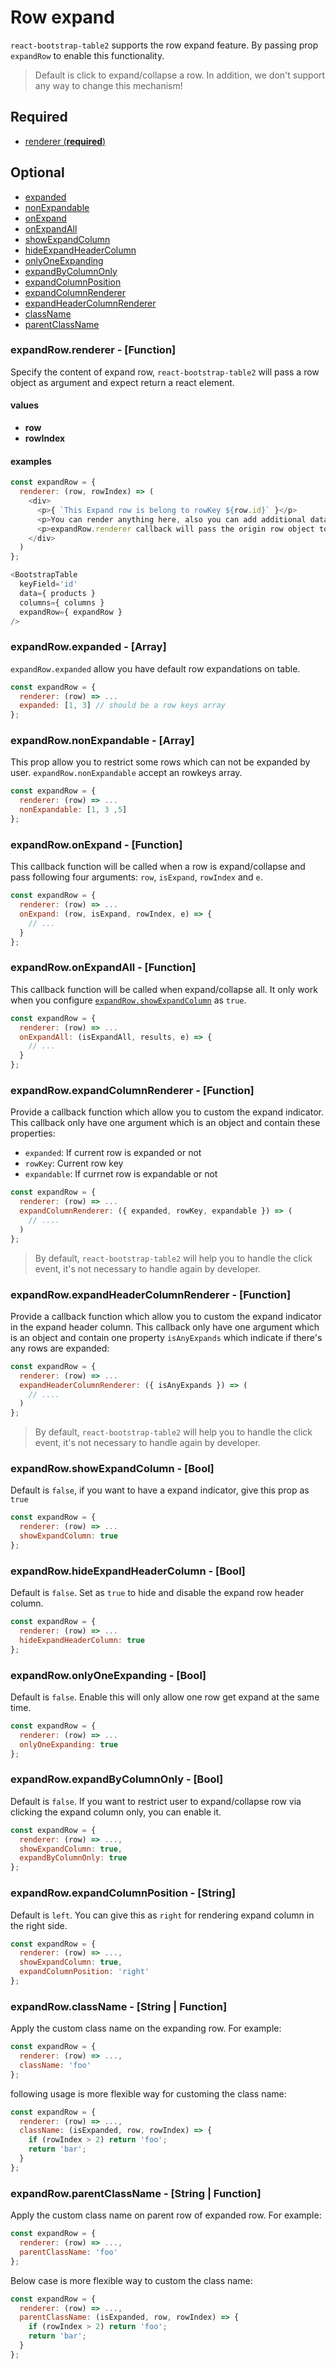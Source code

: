 
# Row expand
`react-bootstrap-table2` supports the row expand feature. By passing prop `expandRow` to enable this functionality. 

> Default is click to expand/collapse a row. In addition, we don't support any way to change this mechanism!

## Required
* [renderer (**required**)](#renderer)

## Optional
* [expanded](#expanded)
* [nonExpandable](#nonExpandable)
* [onExpand](#onExpand)
* [onExpandAll](#onExpandAll)
* [showExpandColumn](#showExpandColumn)
* [hideExpandHeaderColumn](#hideExpandHeaderColumn)
* [onlyOneExpanding](#onlyOneExpanding)
* [expandByColumnOnly](#expandByColumnOnly)
* [expandColumnPosition](#expandColumnPosition)
* [expandColumnRenderer](#expandColumnRenderer)
* [expandHeaderColumnRenderer](#expandHeaderColumnRenderer)
* [className](#className)
* [parentClassName](#parentClassName)

### <a name="renderer">expandRow.renderer - [Function]</a>

Specify the content of expand row, `react-bootstrap-table2` will pass a row object as argument and expect return a react element.

#### values
* **row**
* **rowIndex**

#### examples

```js
const expandRow = {
  renderer: (row, rowIndex) => (
    <div>
      <p>{ `This Expand row is belong to rowKey ${row.id}` }</p>
      <p>You can render anything here, also you can add additional data on every row object</p>
      <p>expandRow.renderer callback will pass the origin row object to you</p>
    </div>
  )
};

<BootstrapTable
  keyField='id'
  data={ products }
  columns={ columns }
  expandRow={ expandRow }
/>
```

### <a name='expanded'>expandRow.expanded - [Array]</a>
`expandRow.expanded` allow you have default row expandations on table.

```js
const expandRow = {
  renderer: (row) => ...
  expanded: [1, 3] // should be a row keys array
};
```

### <a name='nonExpandable'>expandRow.nonExpandable - [Array]</a>
This prop allow you to restrict some rows which can not be expanded by user. `expandRow.nonExpandable` accept an rowkeys array.

```js
const expandRow = {
  renderer: (row) => ...
  nonExpandable: [1, 3 ,5]
};
```

### <a name='onExpand'>expandRow.onExpand - [Function]</a>
This callback function will be called when a row is expand/collapse and pass following four arguments:
`row`, `isExpand`, `rowIndex` and `e`.

```js
const expandRow = {
  renderer: (row) => ...
  onExpand: (row, isExpand, rowIndex, e) => {
    // ...
  }
};
```

### <a name='onExpandAll'>expandRow.onExpandAll - [Function]</a>
This callback function will be called when expand/collapse all. It only work when you configure [`expandRow.showExpandColumn`](#showExpandColumn) as `true`.

```js
const expandRow = {
  renderer: (row) => ...
  onExpandAll: (isExpandAll, results, e) => {
    // ...
  }
};
```

### <a name='expandColumnRenderer'>expandRow.expandColumnRenderer - [Function]</a>
Provide a callback function which allow you to custom the expand indicator. This callback only have one argument which is an object and contain these properties:
* `expanded`: If current row is expanded or not
* `rowKey`: Current row key
* `expandable`: If currnet row is expandable or not 


```js
const expandRow = {
  renderer: (row) => ...
  expandColumnRenderer: ({ expanded, rowKey, expandable }) => (
    // ....
  )
};
```

> By default, `react-bootstrap-table2` will help you to handle the click event, it's not necessary to handle again by developer.

### <a name='expandHeaderColumnRenderer'>expandRow.expandHeaderColumnRenderer - [Function]</a>
Provide a callback function which allow you to custom the expand indicator in the expand header column. This callback only have one argument which is an object and contain one property `isAnyExpands` which indicate if there's any rows are expanded:

```js
const expandRow = {
  renderer: (row) => ...
  expandHeaderColumnRenderer: ({ isAnyExpands }) => (
    // ....
  )
};
```

> By default, `react-bootstrap-table2` will help you to handle the click event, it's not necessary to handle again by developer.

### <a name='showExpandColumn'>expandRow.showExpandColumn - [Bool]</a>
Default is `false`, if you want to have a expand indicator, give this prop as `true`

```js
const expandRow = {
  renderer: (row) => ...
  showExpandColumn: true
};
```

### <a name='hideExpandHeaderColumn'>expandRow.hideExpandHeaderColumn - [Bool]</a>
Default is `false`. Set as `true` to hide and disable the expand row header column.

```js
const expandRow = {
  renderer: (row) => ...
  hideExpandHeaderColumn: true
};
```

### <a name='onlyOneExpanding'>expandRow.onlyOneExpanding - [Bool]</a>
Default is `false`. Enable this will only allow one row get expand at the same time.

```js
const expandRow = {
  renderer: (row) => ...
  onlyOneExpanding: true
};
```

### <a name='expandByColumnOnly'>expandRow.expandByColumnOnly - [Bool]</a>
Default is `false`. If you want to restrict user to expand/collapse row via clicking the expand column only, you can enable it. 

```js
const expandRow = {
  renderer: (row) => ...,
  showExpandColumn: true,
  expandByColumnOnly: true
};
```

### <a name='expandColumnPosition'>expandRow.expandColumnPosition - [String]</a>
Default is `left`. You can give this as `right` for rendering expand column in the right side.

```js
const expandRow = {
  renderer: (row) => ...,
  showExpandColumn: true,
  expandColumnPosition: 'right'
};
```

### <a name='className'>expandRow.className - [String | Function]</a>
Apply the custom class name on the expanding row. For example: 

```js
const expandRow = {
  renderer: (row) => ...,
  className: 'foo'
};
```
following usage is more flexible way for customing the class name: 

```js
const expandRow = {
  renderer: (row) => ...,
  className: (isExpanded, row, rowIndex) => {
    if (rowIndex > 2) return 'foo';
    return 'bar';
  }
};
```

### <a name='parentClassName'>expandRow.parentClassName - [String | Function]</a>
Apply the custom class name on parent row of expanded row. For example: 

```js
const expandRow = {
  renderer: (row) => ...,
  parentClassName: 'foo'
};
```
Below case is more flexible way to custom the class name: 

```js
const expandRow = {
  renderer: (row) => ...,
  parentClassName: (isExpanded, row, rowIndex) => {
    if (rowIndex > 2) return 'foo';
    return 'bar';
  }
};
```
